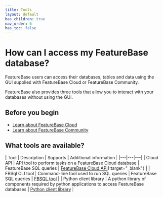 ```yaml
---
title: Tools
layout: default
has_children: true
nav_order: 6
has_toc: false
---
```


# How can I access my FeatureBase database?

FeatureBase users can access their databases, tables and data using the GUI supplied with FeatureBase Cloud or FeatureBase Community.

FeatureBase also provides three tools that allow you to interact with your databases without using the GUI.

## Before you begin

* [Learn about FeatureBase Cloud](/docs/cloud/cloud-home)
* [Learn about FeatureBase Community](/docs/community/com-home)

## What tools are available?

| Tool | Description | Supports | Additional information |
|---|---|---|
| Cloud API | API tool to perform tasks on a FeatureBase Cloud database | FeatureBase SQL queries | [FeatureBase Cloud API](https://api-docs-featurebase-cloud.redoc.ly/){:target="_blank"} |
| FBSql CLI tool | Command-line tool used to run SQL queries | FeatureBase SQL queries | [FBSQL tool](/docs/tools/fbsql/fbsql-home) |
| Python client library | A python library of components required by python applications to access FeatureBase databases | [Python client library](/docs/tools/python-client-library/python-client-library-home) |
